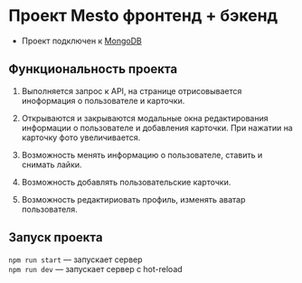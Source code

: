 # Проект Mesto фронтенд + бэкенд

* Проект подключен к [MongoDB](https://www.mongodb.com/cloud/atlas)


## Функциональность проекта

1. Выполняется запрос к API, на странице отрисовывается иноформация о пользователе и карточки.

2. Открываются и закрываются модальные окна редактирования информации о пользователе и добавления карточки. При нажатии на карточку фото увеличивается.

3. Возможность менять информацию о пользователе, ставить и снимать лайки.

4. Возможность добавлять пользовательские карточки.

5. Возможность редактириовать профиль, изменять аватар пользователя.


## Запуск проекта

`npm run start` — запускает сервер   
`npm run dev` — запускает сервер с hot-reload
